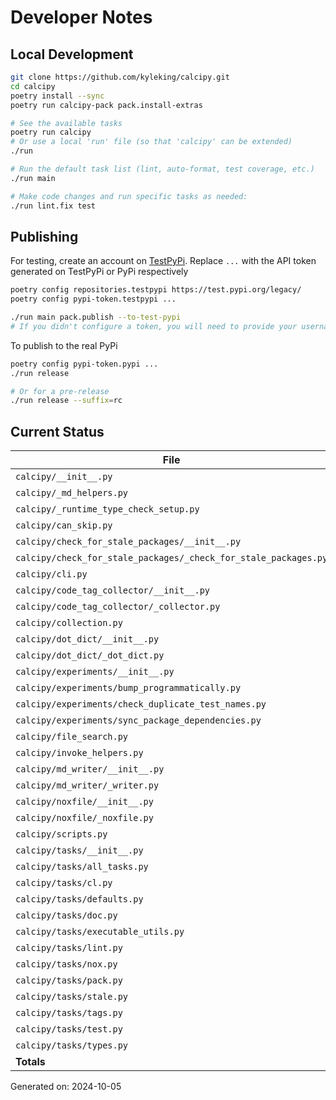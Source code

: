 # Developer Notes

## Local Development

```sh
git clone https://github.com/kyleking/calcipy.git
cd calcipy
poetry install --sync
poetry run calcipy-pack pack.install-extras

# See the available tasks
poetry run calcipy
# Or use a local 'run' file (so that 'calcipy' can be extended)
./run

# Run the default task list (lint, auto-format, test coverage, etc.)
./run main

# Make code changes and run specific tasks as needed:
./run lint.fix test
```

## Publishing

For testing, create an account on [TestPyPi](https://test.pypi.org/legacy/). Replace `...` with the API token generated on TestPyPi or PyPi respectively

```sh
poetry config repositories.testpypi https://test.pypi.org/legacy/
poetry config pypi-token.testpypi ...

./run main pack.publish --to-test-pypi
# If you didn't configure a token, you will need to provide your username and password to publish
```

To publish to the real PyPi

```sh
poetry config pypi-token.pypi ...
./run release

# Or for a pre-release
./run release --suffix=rc
```

## Current Status

<!-- {cts} COVERAGE -->
| File                                                            | Statements | Missing | Excluded | Coverage |
|-----------------------------------------------------------------|------------|---------|----------|----------|
| `calcipy/__init__.py`                                           | 4          | 0       | 0        | 100.0%   |
| `calcipy/_md_helpers.py`                                        | 9          | 0       | 0        | 100.0%   |
| `calcipy/_runtime_type_check_setup.py`                          | 13         | 0       | 28       | 100.0%   |
| `calcipy/can_skip.py`                                           | 14         | 1       | 0        | 88.9%    |
| `calcipy/check_for_stale_packages/__init__.py`                  | 5          | 2       | 0        | 60.0%    |
| `calcipy/check_for_stale_packages/_check_for_stale_packages.py` | 126        | 13      | 3        | 86.7%    |
| `calcipy/cli.py`                                                | 34         | 1       | 75       | 92.9%    |
| `calcipy/code_tag_collector/__init__.py`                        | 5          | 2       | 0        | 60.0%    |
| `calcipy/code_tag_collector/_collector.py`                      | 129        | 2       | 0        | 96.6%    |
| `calcipy/collection.py`                                         | 33         | 0       | 52       | 97.5%    |
| `calcipy/dot_dict/__init__.py`                                  | 5          | 2       | 0        | 60.0%    |
| `calcipy/dot_dict/_dot_dict.py`                                 | 6          | 0       | 0        | 100.0%   |
| `calcipy/experiments/__init__.py`                               | 0          | 0       | 0        | 100.0%   |
| `calcipy/experiments/bump_programmatically.py`                  | 22         | 22      | 0        | 0.0%     |
| `calcipy/experiments/check_duplicate_test_names.py`             | 33         | 0       | 2        | 98.2%    |
| `calcipy/experiments/sync_package_dependencies.py`              | 47         | 47      | 0        | 0.0%     |
| `calcipy/file_search.py`                                        | 32         | 0       | 2        | 100.0%   |
| `calcipy/invoke_helpers.py`                                     | 27         | 4       | 0        | 83.8%    |
| `calcipy/md_writer/__init__.py`                                 | 5          | 2       | 0        | 60.0%    |
| `calcipy/md_writer/_writer.py`                                  | 91         | 6       | 0        | 89.6%    |
| `calcipy/noxfile/__init__.py`                                   | 5          | 2       | 0        | 60.0%    |
| `calcipy/noxfile/_noxfile.py`                                   | 39         | 2       | 51       | 91.5%    |
| `calcipy/scripts.py`                                            | 5          | 0       | 37       | 100.0%   |
| `calcipy/tasks/__init__.py`                                     | 0          | 0       | 0        | 100.0%   |
| `calcipy/tasks/all_tasks.py`                                    | 46         | 0       | 0        | 94.8%    |
| `calcipy/tasks/cl.py`                                           | 26         | 5       | 0        | 78.1%    |
| `calcipy/tasks/defaults.py`                                     | 17         | 0       | 0        | 90.5%    |
| `calcipy/tasks/doc.py`                                          | 29         | 0       | 8        | 94.9%    |
| `calcipy/tasks/executable_utils.py`                             | 32         | 0       | 0        | 90.9%    |
| `calcipy/tasks/lint.py`                                         | 38         | 2       | 0        | 86.2%    |
| `calcipy/tasks/nox.py`                                          | 8          | 0       | 0        | 100.0%   |
| `calcipy/tasks/pack.py`                                         | 46         | 12      | 0        | 64.7%    |
| `calcipy/tasks/stale.py`                                        | 6          | 0       | 0        | 100.0%   |
| `calcipy/tasks/tags.py`                                         | 18         | 1       | 0        | 90.9%    |
| `calcipy/tasks/test.py`                                         | 39         | 1       | 2        | 90.9%    |
| `calcipy/tasks/types.py`                                        | 11         | 0       | 0        | 93.3%    |
| **Totals**                                                      | 1005       | 129     | 260      | 83.2%    |

Generated on: 2024-10-05
<!-- {cte} -->
